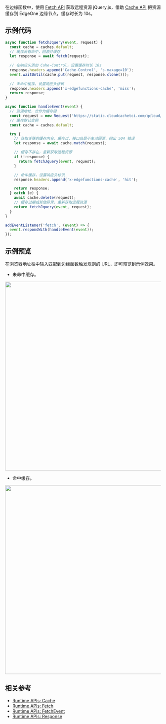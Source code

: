 在边缘函数中，使用 [Fetch API](https://www.tencentcloud.com/document/product/1145/52687) 获取远程资源 jQuery.js，借助 [Cache API](https://www.tencentcloud.com/document/product/1145/52684) 把资源缓存到 EdgeOne 边缘节点，缓存时长为 10s。

## 示例代码 

```typescript
async function fetchJquery(event, request) {
  const cache = caches.default;
  // 缓存没有命中，回源并缓存
  let response = await fetch(request);
  
  // 在响应头添加 Cahe-Control，设置缓存时长 10s
  response.headers.append('Cache-Control', 's-maxage=10');
  event.waitUntil(cache.put(request, response.clone()));
  
  // 未命中缓存，设置响应头标识
  response.headers.append('x-edgefunctions-cache', 'miss');
  return response;
}

async function handleEvent(event) {
  // 资源地址，也作为缓存键
  const request = new Request('https://static.cloudcachetci.com/qcloud/main/scripts/release/common/vendors/jquery-3.2.1.min.js');
  // 缓存默认实例
  const cache = caches.default;

  try {
    // 获取关联的缓存内容，缓存过，接口底层不主动回源，抛出 504 错误
    let response = await cache.match(request);

    // 缓存不存在，重新获取远程资源
    if (!response) {
      return fetchJquery(event, request);
    }

    // 命中缓存，设置响应头标识
    response.headers.append('x-edgefunctions-cache', 'hit');

    return response;
  } catch (e) {
    await cache.delete(request);
    // 缓存过期或其他异常，重新获取远程资源
    return fetchJquery(event, request);
  }
}

addEventListener('fetch', (event) => {
  event.respondWith(handleEvent(event));
});
```

## 示例预览

在浏览器地址栏中输入匹配到边缘函数触发规则的 URL，即可预览到示例效果。

- 未命中缓存。

<img src="https://qcloudimg.tencent-cloud.cn/raw/45da06feda14ed3fc64a55959d9fff9e.png" width=609px>

- 命中缓存。

<img src="https://qcloudimg.tencent-cloud.cn/raw/66b0ac34804739b86883612930354eb4.png" width=609px>


## 相关参考
- [Runtime APIs: Cache](https://www.tencentcloud.com/document/product/1145/52684)
- [Runtime APIs: Fetch](https://www.tencentcloud.com/document/product/1145/52687)
- [Runtime APIs: FetchEvent](https://www.tencentcloud.com/document/product/1145/52688)
- [Runtime APIs: Response](https://www.tencentcloud.com/document/product/1145/52691)
